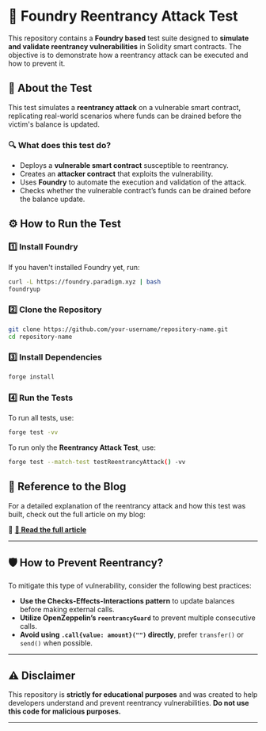 # 🔐 Foundry Reentrancy Attack Test

This repository contains a **Foundry based** test suite designed to **simulate and validate reentrancy vulnerabilities** in Solidity smart contracts.
The objective is to demonstrate how a reentrancy attack can be executed and how to prevent it.

## 📌 About the Test

This test simulates a **reentrancy attack** on a vulnerable smart contract, replicating real-world scenarios where funds can be drained before the victim's balance is updated.

### 🔍 What does this test do?
- Deploys a **vulnerable smart contract** susceptible to reentrancy.
- Creates an **attacker contract** that exploits the vulnerability.
- Uses **Foundry** to automate the execution and validation of the attack.
- Checks whether the vulnerable contract’s funds can be drained before the balance update.

## ⚙️ How to Run the Test

### 1️⃣ Install Foundry
If you haven't installed Foundry yet, run:

```bash
curl -L https://foundry.paradigm.xyz | bash
foundryup
```

### 2️⃣ Clone the Repository
```bash
git clone https://github.com/your-username/repository-name.git
cd repository-name
```

### 3️⃣ Install Dependencies
```bash
forge install
```

### 4️⃣ Run the Tests
To run all tests, use:

```bash
forge test -vv
```

To run only the **Reentrancy Attack Test**, use:

```bash
forge test --match-test testReentrancyAttack() -vv
```


## 🔗 Reference to the Blog
For a detailed explanation of the reentrancy attack and how this test was built, check out the full article on my blog:

📢 **[🔗 Read the full article](https://thecodepal.com/inside-a-reentrancy-attack-exploiting-testing-in-remix-foundry/)**  

---

## 🛡️ How to Prevent Reentrancy?

To mitigate this type of vulnerability, consider the following best practices:
- **Use the Checks-Effects-Interactions pattern** to update balances before making external calls.
- **Utilize OpenZeppelin’s `reentrancyGuard`** to prevent multiple consecutive calls.
- **Avoid using `.call{value: amount}("")` directly**, prefer `transfer()` or `send()` when possible.

---

## ⚠️ Disclaimer

This repository is **strictly for educational purposes** and was created to help developers understand and prevent reentrancy vulnerabilities. **Do not use this code for malicious purposes.**

---